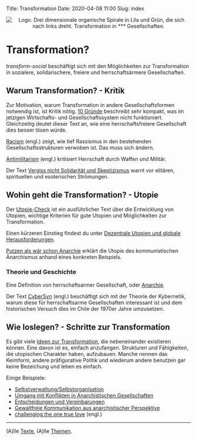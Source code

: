 Title: Transformation
Date: 2020-04-08 11:00
Slug: index

<center><img src="/images/logo_de.png" alt="Logo. Drei dimensionale organische Spirale in Lila und Grün, die sich nach links dreht. Transformation in *** Gesellschaften." class="logo"></center>

# Transformation?

*transform-social* beschäftigt sich mit den Möglichkeiten zur Transformation in sozialere, solidarischere, freiere und herrschaftsärmere Gesellschaften.

## Warum Transformation? - Kritik

Zur Motivation, warum Transformation in andere Gesellschaftsformen notwendig ist, ist Kritik nötig.
[10 Gründe](texte/10_gruende) beschreibt sehr kompakt, was im jetzigen Wirtschafts- und Gesellschaftssystem
nicht funktioniert. Gleichzeitig deutet dieser Text an, wie eine herrschaftsfreiere Gesellschaft
dies besser lösen würde.

[Racism](texte/racism) (engl.) zeigt, wie tief Rassismus in den bestehenden Gesellschaftsstrukturen
verwoben ist. Das muss sich ändern.

[Antimilitarism](texte/antimilitarism) (engl.) kritisiert Herrschaft durch Waffen und Militär.

Der Text [Vergiss nicht Solidarität und Skeptizismus](texte/eso) warnt vor elitären, spirituellen und
esoterischen Strömungen.


## Wohin geht die Transformation? - Utopie

Der [Utopie-Check](texte/utopie_check) ist ein ausführlicher Text über die Entwicklung von Utopien,
wichtige Kriterien für gute Utopien und Möglichkeiten zur Transformation.

Einen kürzeren Einstieg findest du unter [Dezentrale Utopien und globale Herausforderungen](texte/utopie).

[Putzen als wär schon Anarchie](texte/putzen) erklärt die Utopie des kommunistischen Anarchismus
anhand eines konkreten Beispiels.

### Theorie und Geschichte

Eine Definition von herrschaftsarmer Gesellschaft, oder [Anarchie](texte/anarchie).

Der Text [CyberSyn](texte/cybersyn) (engl.) beschäftigt sich mit der Theorie der Kybernetik,
warum diese für herrschaftsarme Gesellschaften interessant ist und dem
historischen Versuch dies im Chile der 1970er Jahre umzusetzen.


## Wie loslegen? - Schritte zur Transformation

Es gibt viele [Ideen zur Transformation](texte/utopie_check/#ideen_transformation), die
nebeneinander existieren können. Eine davon ist es, einfach anzufangen.
Strukturen und Fähigkeiten, die utopischen Charakter haben, aufzubauen.
Manche nennen das Keimform, andere präfigurative Politik und wiederum andere
benutzen gar keine Bezeichung und leben es einfach.

Einige Beispiele:

- [Selbstverwaltung/Selbstorganisation](texte/selbstverwaltung)
- [Umgang mit Konflikten in Anarchistischen Gesellschaften](texte/konflikte)
- [Entscheidungen und Vereinbarungen](texte/entscheidungen)
- [Gewaltfreie Kommunikation aus anarchistischer Perspektive](texte/kommunikation)
- [challenging the one true love](texte/love) (engl.)


----

(A)lle [Texte](texte), (A)lle [Themen](tags.html).
